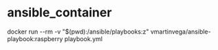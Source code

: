 # ansible_container

docker run --rm -v "$(pwd):/ansible/playbooks:z" vmartinvega/ansible-playbook:raspberry playbook.yml
